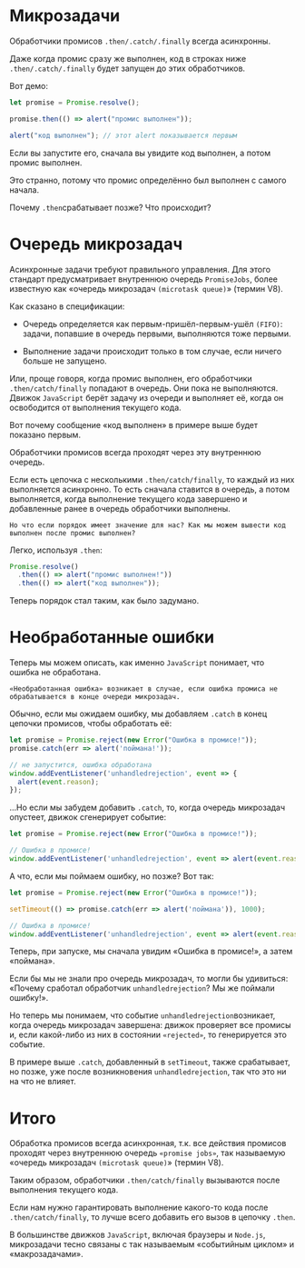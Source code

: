 # Микрозадачи

Обработчики промисов `.then/.catch/.finally` всегда асинхронны.

Даже когда промис сразу же выполнен, код в строках ниже `.then/.catch/.finally` будет запущен до этих обработчиков.

Вот демо:

```javascript
let promise = Promise.resolve();

promise.then(() => alert("промис выполнен"));

alert("код выполнен"); // этот alert показывается первым
```

Если вы запустите его, сначала вы увидите код выполнен, а потом промис выполнен.

Это странно, потому что промис определённо был выполнен с самого начала.

Почему `.then`срабатывает позже? Что происходит?

# Очередь микрозадач

Асинхронные задачи требуют правильного управления. Для этого стандарт предусматривает внутреннюю очередь `PromiseJobs`, более известную как «очередь микрозадач `(microtask queue)`» (термин V8).

Как сказано в спецификации:

- Очередь определяется как первым-пришёл-первым-ушёл `(FIFO)`: задачи, попавшие в очередь первыми, выполняются тоже первыми.

- Выполнение задачи происходит только в том случае, если ничего больше не запущено.

Или, проще говоря, когда промис выполнен, его обработчики `.then/catch/finally` попадают в очередь. Они пока не выполняются. Движок `JavaScript` берёт задачу из очереди и выполняет её, когда он освободится от выполнения текущего кода.

Вот почему сообщение «код выполнен» в примере выше будет показано первым.

Обработчики промисов всегда проходят через эту внутреннюю очередь.

Если есть цепочка с несколькими `.then/catch/finally`, то каждый из них выполняется асинхронно. То есть сначала ставится в очередь, а потом выполняется, когда выполнение текущего кода завершено и добавленные ранее в очередь обработчики выполнены.

`Но что если порядок имеет значение для нас? Как мы можем вывести код выполнен после промис выполнен?`

Легко, используя `.then`:

```JavaScript
Promise.resolve()
  .then(() => alert("промис выполнен!"))
  .then(() => alert("код выполнен"));
```

Теперь порядок стал таким, как было задумано.

# Необработанные ошибки

Теперь мы можем описать, как именно `JavaScript` понимает, что ошибка не обработана.

`«Необработанная ошибка» возникает в случае, если ошибка промиса не обрабатывается в конце очереди микрозадач.`

Обычно, если мы ожидаем ошибку, мы добавляем `.catch` в конец цепочки промисов, чтобы обработать её:

```JavaScript
let promise = Promise.reject(new Error("Ошибка в промисе!"));
promise.catch(err => alert('поймана!'));

// не запустится, ошибка обработана
window.addEventListener('unhandledrejection', event => {
  alert(event.reason);
});
```

…Но если мы забудем добавить `.catch`, то, когда очередь микрозадач опустеет, движок сгенерирует событие:

```JavaScript
let promise = Promise.reject(new Error("Ошибка в промисе!"));

// Ошибка в промисе!
window.addEventListener('unhandledrejection', event => alert(event.reason));
```

А что, если мы поймаем ошибку, но позже? Вот так:

```JavaScript
let promise = Promise.reject(new Error("Ошибка в промисе!"));

setTimeout(() => promise.catch(err => alert('поймана')), 1000);

// Ошибка в промисе!
window.addEventListener('unhandledrejection', event => alert(event.reason));
```
Теперь, при запуске, мы сначала увидим «Ошибка в промисе!», а затем «поймана».

Если бы мы не знали про очередь микрозадач, то могли бы удивиться: «Почему сработал обработчик `unhandledrejection`? Мы же поймали ошибку!».

Но теперь мы понимаем, что событие `unhandledrejection`возникает, когда очередь микрозадач завершена: движок проверяет все промисы и, если какой-либо из них в состоянии `«rejected»`, то генерируется это событие.

В примере выше `.catch`, добавленный в `setTimeout`, также срабатывает, но позже, уже после возникновения `unhandledrejection`, так что это ни на что не влияет.

# Итого

Обработка промисов всегда асинхронная, т.к. все действия промисов проходят через внутреннюю очередь `«promise jobs»`, так называемую «очередь микрозадач `(microtask queue)`» (термин V8).

Таким образом, обработчики `.then/catch/finally` вызываются после выполнения текущего кода.

Если нам нужно гарантировать выполнение какого-то кода после `.then/catch/finally`, то лучше всего добавить его вызов в цепочку `.then`.

В большинстве движков `JavaScript`, включая браузеры и `Node.js`, микрозадачи тесно связаны с так называемым «событийным циклом» и «макрозадачами».